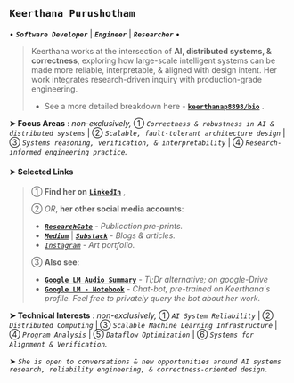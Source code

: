## `Keerthana Purushotham`

• ***`Software Developer`*** | ***`Engineer`*** | ***`Researcher`*** •
> Keerthana works at the intersection of **AI, distributed systems, & correctness**, exploring how large-scale intelligent systems can be made more reliable, interpretable, & aligned with design intent. Her work integrates research-driven inquiry with production-grade engineering.
> - See a more detailed breakdown here - [**`keerthanap8898/bio`**](https://github.com/keerthanap8898/bio#-links)  .

 **➤ Focus Areas** : *non-exclusively,*
① *`Correctness & robustness in AI & distributed systems`* |  ② *`Scalable, fault-tolerant architecture design`* |  ③ *`Systems reasoning, verification, & interpretability`* |  ④ *`Research-informed engineering practice`.*

#### ➤ Selected Links 

> ① **Find her on** [**`LinkedIn`**](https://linkedin.com/in/keerthanapurushotham) ,
> 
> ② *OR*, **her other social media accounts**:
>    - [***`ResearchGate`***](https://www.researchgate.net/profile/Keerthana-Purushotham) - *Publication pre-prints.*
>    - [***`Medium`***](https://medium.com/@keerthanapurushotham) | [***`Substack`***](https://substack.com/@keerthanapurushotham) - *Blogs & articles.*
>    - [*`Instagram`*](https://instagram.com/kp_artses) - *Art portfolio.*
> 
> ③ **Also see**:
>    - [**`Google LM Audio Summary`**](https://drive.google.com/file/d/1TIv9bmw2HRo9JkZyHOzG4XH6CTmgmjTd/view) - *Tl;Dr alternative; on google-Drive*
>    - [**`Google LM - Notebook`**](https://notebooklm.google.com/notebook/fe2125af-e6e0-4815-8181-041b267e3b8b?artifactId=133e9897-8c8b-4dcf-89e3-a0a0da965655) - *Chat-bot, pre-trained on Keerthana's profile. Feel free to privately query the bot about her work.*

 **➤ Technical Interests** : *non-exclusively,* 
① *`AI System Reliability`* |  ② *`Distributed Computing`* |  ③ *`Scalable Machine Learning Infrastructure`* |  ④ *`Program Analysis`* |  ⑤ *`Dataflow Optimization`* |  ⑥ *`Systems for Alignment & Verification`.*

➤ *`She is open to conversations & new opportunities around AI systems research, reliability engineering, & correctness-oriented design.`*

